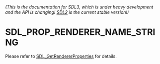 ###### (This is the documentation for SDL3, which is under heavy development and the API is changing! [SDL2](https://wiki.libsdl.org/SDL2/) is the current stable version!)
# SDL_PROP_RENDERER_NAME_STRING

Please refer to [SDL_GetRendererProperties](SDL_GetRendererProperties) for details.

